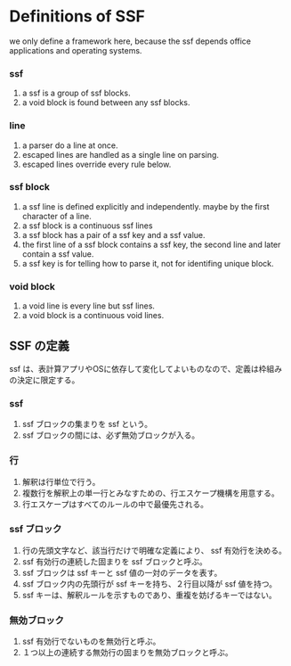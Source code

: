 

# Definitions of SSF #

we only define a framework here, because the ssf depends office applications and operating systems.

### ssf ###

  1. a ssf is a group of ssf blocks.
  1. a void block is found between any ssf blocks.

### line ###

  1. a parser do a line at once.
  1. escaped lines are handled as a single line on parsing.
  1. escaped lines override every rule below.

### ssf block ###

  1. a ssf line is defined explicitly and independently. maybe by the first character of a line.
  1. a ssf block is a continuous ssf lines
  1. a ssf block has a pair of a ssf key and a ssf value.
  1. the first line of a ssf block contains a ssf key, the second line and later contain a ssf value.
  1. a ssf key is for telling how to parse it, not for identifing unique block.

### void block ###

  1. a void line is every line but ssf lines.
  1. a void block is a continuous void lines.

## SSF の定義 ##

ssf は、表計算アプリやOSに依存して変化してよいものなので、定義は枠組みの決定に限定する。

### ssf ###

  1. ssf ブロックの集まりを ssf という。
  1. ssf ブロックの間には、必ず無効ブロックが入る。

### 行 ###

  1. 解釈は行単位で行う。
  1. 複数行を解釈上の単一行とみなすための、行エスケープ機構を用意する。
  1. 行エスケープはすべてのルールの中で最優先される。

### ssf ブロック ###

  1. 行の先頭文字など、該当行だけで明確な定義により、 ssf 有効行を決める。
  1. ssf 有効行の連続した固まりを ssf ブロックと呼ぶ。
  1. ssf ブロックは ssf キーと ssf 値の一対のデータを表す。
  1. ssf ブロック内の先頭行が ssf キーを持ち、２行目以降が ssf 値を持つ。
  1. ssf キーは、解釈ルールを示すものであり、重複を妨げるキーではない。

### 無効ブロック ###

  1. ssf 有効行でないものを無効行と呼ぶ。
  1. １つ以上の連続する無効行の固まりを無効ブロックと呼ぶ。
